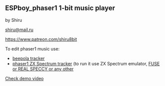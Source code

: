 
## ESPboy_phaser1 1-bit music player

by Shiru

shiru@mail.ru

https://www.patreon.com/shiru8bit

To edit phaser1 music use:

- [beepola tracker](http://freestuff.grok.co.uk/beepola/)
- [phaser1 ZX Spectrum tracker](https://worldofspectrum.org/software?id=0024603)  (to run it use ZX Spectrum emulator, [FUSE or REAL SPECCY or any other](https://worldofspectrum.org/tools/emulators)

[Check demo video](https://www.youtube.com/watch?v=BGOUavIc9Fk)
